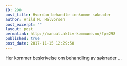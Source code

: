 ```yaml
---
ID: 298
post_title: Hvordan behandle innkomne søknader
author: Arild M. Halvorsen
post_excerpt: ""
layout: post
permalink: http://manual.aktiv-kommune.no/?p=298
published: true
post_date: 2017-11-15 12:29:50
---
```

Her kommer beskrivelse om behandling av søknader ...